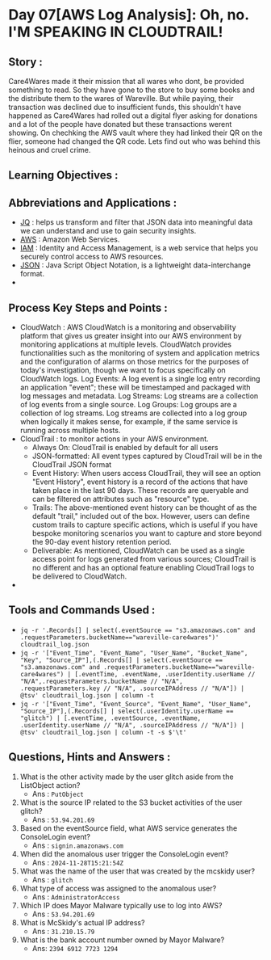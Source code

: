 # Day 07[AWS Log Analysis]: Oh, no. I'M SPEAKING IN CLOUDTRAIL!

## Story :
Care4Wares made it their mission that all wares who dont, be provided something to read. So they have gone to the store to buy some books and the distribute them to the wares of Wareville. But while paying, their transaction was declined due to insufficient funds, this shouldn't have happened as Care4Wares had rolled out a digital flyer asking for donations and a lot of the people have donated but these transactions werent showing. On chechking the AWS vault where they had linked their QR on the flier, someone had changed the QR code. Lets find out who was behind this heinous and cruel crime.

## Learning Objectives : 


## Abbreviations and Applications :
- [JQ](https://jqlang.github.io/jq/manual/) : helps us transform and filter that JSON data into meaningful data we can understand and use to gain security insights.
- [AWS](https://aws.amazon.com/what-is-aws/) : Amazon Web Services.
- [IAM](https://docs.aws.amazon.com/IAM/latest/UserGuide/introduction.html) : Identity and Access Management, is a web service that helps you securely control access to AWS resources.
- [JSON](https://www.json.org/json-en.html) : Java Script Object Notation, is a lightweight data-interchange format.
- 

## Process Key Steps and Points :
- CloudWatch : AWS CloudWatch is a monitoring and observability platform that gives us greater insight into our AWS environment by monitoring applications at multiple levels. CloudWatch provides functionalities such as the monitoring of system and application metrics and the configuration of alarms on those metrics for the purposes of today's investigation, though we want to focus specifically on CloudWatch logs.
  Log Events: A log event is a single log entry recording an application "event"; these will be timestamped and packaged with log messages and metadata.
  Log Streams: Log streams are a collection of log events from a single source.
  Log Groups: Log groups are a collection of log streams. Log streams are collected into a log group when logically it makes sense, for example, if the same service is running across multiple hosts.
- CloudTrail : to monitor actions in your AWS environment.
    - Always On: CloudTrail is enabled by default for all users
    - JSON-formatted: All event types captured by CloudTrail will be in the CloudTrail JSON format
    - Event History: When users access CloudTrail, they will see an option "Event History", event history is a record of the actions that have taken place in the last 90 days. These records are queryable and can be filtered on attributes such as "resource" type.
    - Trails: The above-mentioned event history can be thought of as the default "trail," included out of the box. However, users can define custom trails to capture specific actions, which is useful if you have bespoke monitoring scenarios you want to capture and store beyond the 90-day event history retention period.
    - Deliverable:  As mentioned, CloudWatch can be used as a single access point for logs generated from various sources; CloudTrail is no different and has an optional feature enabling CloudTrail logs to be delivered to CloudWatch.
- 
## Tools and Commands Used :
- `jq -r '.Records[] | select(.eventSource == "s3.amazonaws.com" and .requestParameters.bucketName=="wareville-care4wares")' cloudtrail_log.json`
- `jq -r '["Event_Time", "Event_Name", "User_Name", "Bucket_Name", "Key", "Source_IP"],(.Records[] | select(.eventSource == "s3.amazonaws.com" and .requestParameters.bucketName=="wareville-care4wares") | [.eventTime, .eventName, .userIdentity.userName // "N/A",.requestParameters.bucketName // "N/A", .requestParameters.key // "N/A", .sourceIPAddress // "N/A"]) | @tsv' cloudtrail_log.json | column -t`
- ``` jq -r '["Event_Time", "Event_Source", "Event_Name", "User_Name", "Source_IP"],(.Records[] | select(.userIdentity.userName == "glitch") | [.eventTime, .eventSource, .eventName, .userIdentity.userName // "N/A", .sourceIPAddress // "N/A"]) | @tsv' cloudtrail_log.json | column -t -s $'\t' ```


## Questions, Hints and Answers :
1. What is the other activity made by the user glitch aside from the ListObject action?
   - Ans : `PutObject`
2. What is the source IP related to the S3 bucket activities of the user glitch?
   - Ans : `53.94.201.69`
3. Based on the eventSource field, what AWS service generates the ConsoleLogin event?
   - Ans : `signin.amazonaws.com`
4. When did the anomalous user trigger the ConsoleLogin event?
   - Ans : `2024-11-28T15:21:54Z`
5. What was the name of the user that was created by the mcskidy user?
   - Ans : `glitch`
6. What type of access was assigned to the anomalous user?
   - Ans : `AdministratorAccess`
7. Which IP does Mayor Malware typically use to log into AWS?
   - Ans : `53.94.201.69`
8. What is McSkidy's actual IP address?
   - Ans : `31.210.15.79`
9. What is the bank account number owned by Mayor Malware?
    - Ans: `2394 6912 7723 1294`
